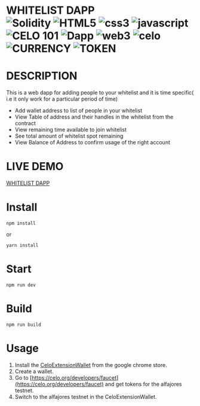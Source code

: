 # WHITELIST DAPP <br> ![Solidity](https://img.shields.io/badge/Solidity-0.8.7-orange)  ![HTML5](https://img.shields.io/badge/HTML-5-green) ![css3](https://img.shields.io/badge/CSS-3-red) ![javascript](https://img.shields.io/badge/-Javascript-blue) ![CELO 101](https://img.shields.io/badge/CELO-101-yellow) ![Dapp](https://img.shields.io/badge/-Dapp-brightgreen) ![web3](https://img.shields.io/badge/Web-3-orange) ![celo](https://img.shields.io/badge/Celo-Blochain-green) ![CURRENCY](https://img.shields.io/badge/Currency-CELO-orange) ![TOKEN](https://img.shields.io/badge/token-cUsd-blue)

# DESCRIPTION
This is a web dapp for adding people to your whitelist and it is time specific( i.e it only work for a particular period of time)
* Add wallet address to list of people in your whitelist
* View Table of address and their handles in the whitelist from the contract
* View remaining time available to join whitelist 
* See total amount of whitelist spot remaining
* View Balance of Address to confirm usage of the right account

# LIVE DEMO 

[WHITELIST DAPP](https://colin-stark.github.io/whtelist-web-dappp/)


# Install

```
npm install
```

or 

```
yarn install
```

# Start
```
npm run dev
```

# Build

```
npm run build
```

# Usage
1. Install the [CeloExtensionWallet](https://chrome.google.com/webstore/detail/celoextensionwallet/kkilomkmpmkbdnfelcpgckmpcaemjcdh?hl=en) from the google chrome store.
2. Create a wallet.
3. Go to [https://celo.org/developers/faucet](https://celo.org/developers/faucet) and get tokens for the alfajores testnet.
4. Switch to the alfajores testnet in the CeloExtensionWallet.
